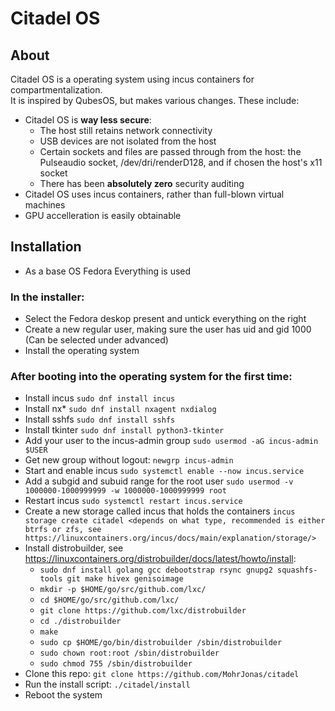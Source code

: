 # Citadel OS

## About

Citadel OS is a operating system using incus containers for compartmentalization.  
It is inspired by QubesOS, but makes various changes. These include:

- Citadel OS is **way less secure**:
    - The host still retains network connectivity
    - USB devices are not isolated from the host
    - Certain sockets and files are passed through from the host: the Pulseaudio socket, /dev/dri/renderD128, and if chosen the host's x11 socket
    - There has been **absolutely zero** security auditing
- Citadel OS uses incus containers, rather than full-blown virtual machines
- GPU accelleration is easily obtainable

## Installation

- As a base OS Fedora Everything is used

### In the installer:

- Select the Fedora deskop present and untick everything on the right
- Create a new regular user, making sure the user has uid and gid 1000 (Can be selected under advanced)
- Install the operating system

### After booting into the operating system for the first time:

- Install incus `sudo dnf install incus`
- Install nx* `sudo dnf install nxagent nxdialog`
- Install sshfs `sudo dnf install sshfs`
- Install tkinter `sudo dnf install python3-tkinter`
- Add your user to the incus-admin group `sudo usermod -aG incus-admin $USER`
- Get new group without logout: `newgrp incus-admin`
- Start and enable incus `sudo systemctl enable --now incus.service`
- Add a subgid and subuid range for the root user `sudo usermod -v 1000000-1000999999 -w 1000000-1000999999 root` 
- Restart incus `sudo systemctl restart incus.service`
- Create a new storage called incus that holds the containers `incus storage create citadel <depends on what type, recommended is either btrfs or zfs, see https://linuxcontainers.org/incus/docs/main/explanation/storage/>`
- Install distrobuilder, see https://linuxcontainers.org/distrobuilder/docs/latest/howto/install:
    - `sudo dnf install golang gcc debootstrap rsync gnupg2 squashfs-tools git make hivex genisoimage`
    - `mkdir -p $HOME/go/src/github.com/lxc/`
    - `cd $HOME/go/src/github.com/lxc/`
    - `git clone https://github.com/lxc/distrobuilder`
    - `cd ./distrobuilder`
    - `make`
    - `sudo cp $HOME/go/bin/distrobuilder /sbin/distrobuilder`
    - `sudo chown root:root /sbin/distrobuilder`
    - `sudo chmod 755 /sbin/distrobuilder`
- Clone this repo: `git clone https://github.com/MohrJonas/citadel`
- Run the install script: `./citadel/install`
- Reboot the system
